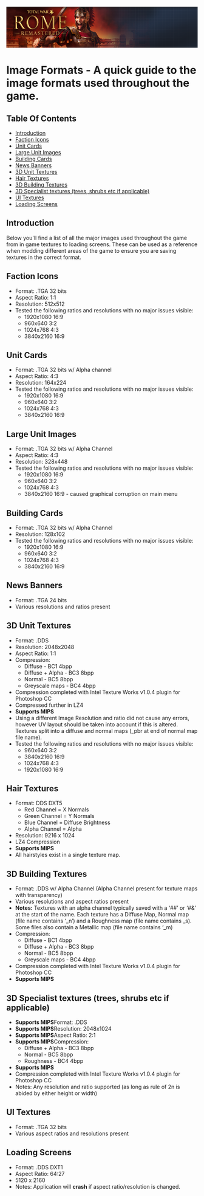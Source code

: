 ![Workshop_header_template](/Workshop_header_template.png)
# Image Formats - A quick guide to the image formats used throughout the game.

## Table Of Contents

   * [Introduction](#introduction)
   * [Faction Icons](#faction-icons)
   * [Unit Cards](#unit-cards)
   * [Large Unit Images](#large-unit-images)
   * [Building Cards](#building-cards)
   * [News Banners](#news-banners)
   * [3D Unit Textures](#3d-unit-textures)
   * [Hair Textures](#hair-textures)
   * [3D Building Textures](#3d-building-textures)
   * [3D Specialist textures (trees, shrubs etc if applicable)](#3d-specialist-textures-trees-shrubs-etc-if-applicable)
   * [UI Textures](#ui-textures)
   * [Loading Screens](#loading-screens)
   
## Introduction

Below you'll find a list of all the major images used throughout the game from in game textures to loading screens. These can be used as a reference when modding different areas of the game to ensure you are saving textures in the correct format.


## Faction Icons

 * Format: .TGA 32 bits
 * Aspect Ratio: 1:1
 * Resolution: 512x512
 * Tested the following ratios and resolutions with no major issues visible:
   * 1920x1080 16:9
   * 960x640 3:2
   * 1024x768 4:3
   * 3840x2160 16:9

## Unit Cards

 * Format: .TGA 32 bits w/ Alpha channel
 * Aspect Ratio: 4:3
 * Resolution: 164x224
 * Tested the following ratios and resolutions with no major issues visible:
   * 1920x1080 16:9
   * 960x640 3:2
   * 1024x768 4:3
   * 3840x2160 16:9

## Large Unit Images

 * Format: .TGA 32 bits w/ Alpha Channel
 * Aspect Ratio: 4:3
 * Resolution: 328x448
 * Tested the following ratios and resolutions with no major issues visible:
   * 1920x1080 16:9
   * 960x640 3:2
   * 1024x768 4:3
   * 3840x2160 16:9 - caused graphical corruption on main menu

## Building Cards 

 * Format: .TGA 32 bits w/ Alpha Channel
 * Resolution: 128x102 
 * Tested the following ratios and resolutions with no major issues visible:
   * 1920x1080 16:9
   * 960x640 3:2
   * 1024x768 4:3
   * 3840x2160 16:9

## News Banners
 * Format: .TGA 24 bits
 * Various resolutions and ratios present

## 3D Unit Textures

 * Format: .DDS 
 * Resolution: 2048x2048
 * Aspect Ratio: 1:1
 * Compression:
   * Diffuse - BC1 4bpp
   * Diffuse + Alpha - BC3 8bpp
   * Normal - BC5 8bpp
   * Greyscale maps - BC4 4bpp
 * Compression completed with Intel Texture Works v1.0.4 plugin for Photoshop CC
 * Compressed further in LZ4
 * **Supports MIPS**
 * Using a different Image Resolution and ratio did not cause any errors, however UV layout should be taken into account if this is altered. Textures split into a diffuse and normal maps (_pbr at end of normal map file name).
 * Tested the following ratios and resolutions with no major issues visible:
   * 960x640 3:2
   * 3840x2160 16:9
   * 1024x768 4:3
   * 1920x1080 16:9

## Hair Textures

 * Format: DDS DXT5
   * Red Channel = X Normals
   * Green Channel = Y Normals
   * Blue Channel = Diffuse Brightness
   * Alpha Channel = Alpha 
 * Resolution: 9216 x 1024
 * LZ4 Compression
 * **Supports MIPS**
 * All hairstyles exist in a single texture map.

## 3D Building Textures

 * Format: .DDS w/ Alpha Channel (Alpha Channel present for texture maps with transparency)
 * Various resolutions and aspect ratios present
 * **Notes:** Textures with an alpha channel typically saved with a ‘##’ or ‘#&’ at the start of the name. Each texture has a Diffuse Map, Normal map (file name contains ‘_n’) and a Roughness map (file name contains _s). Some files also contain a Metallic map (file name contains ‘_m)
 * Compression:
   * Diffuse - BC1 4bpp
   * Diffuse + Alpha - BC3 8bpp
   * Normal - BC5 8bpp
   * Greyscale maps - BC4 4bpp
 * Compression completed with Intel Texture Works v1.0.4 plugin for Photoshop CC
 * **Supports MIPS**


## 3D Specialist textures (trees, shrubs etc if applicable)

 * **Supports MIPS**Format: .DDS
 * **Supports MIPS**Resolution: 2048x1024
 * **Supports MIPS**Aspect Ratio: 2:1
 * **Supports MIPS**Compression:
   * Diffuse + Alpha - BC3 8bpp
   * Normal - BC5 8bpp
   * Roughness - BC4 4bpp
 * **Supports MIPS**
 * Compression completed with Intel Texture Works v1.0.4 plugin for Photoshop CC
 * Notes: Any resolution and ratio supported (as long as rule of 2n is abided by either height or width)

## UI Textures

 * Format: .TGA 32 bits
 * Various aspect ratios and resolutions present

## Loading Screens

 * Format: .DDS DXT1
 * Aspect Ratio: 64:27
 * 5120 x 2160
 * Notes: Application will **crash** if aspect ratio/resolution is changed. 
